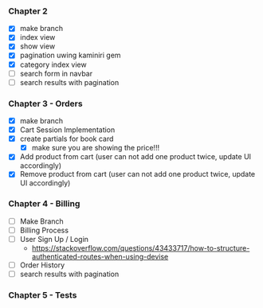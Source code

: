 ### Chapter 2

- [x] make branch
- [x] index view
- [x] show view
- [x] pagination uwing kaminiri gem
- [x] category index view
- [ ] search form in navbar
- [ ] search results with pagination

### Chapter 3 - Orders

- [x] make branch
- [x] Cart Session Implementation
- [x] create partials for book card
  - [x] make sure you are showing the price!!!
- [x] Add product from cart (user can not add one product twice, update UI accordingly)
- [x] Remove product from cart (user can not add one product twice, update UI accordingly)

### Chapter 4 - Billing

- [ ] Make Branch
- [ ] Billing Process
- [ ] User Sign Up / Login
  - https://stackoverflow.com/questions/43433717/how-to-structure-authenticated-routes-when-using-devise
- [ ] Order History
- [ ] search results with pagination

### Chapter 5 - Tests
